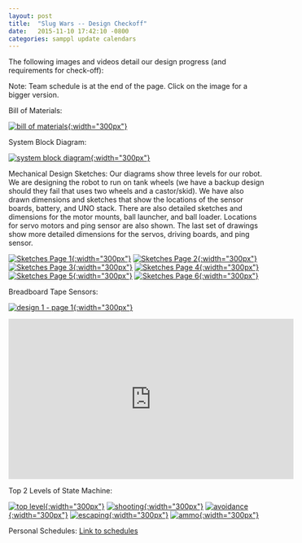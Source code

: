 ```yaml
---
layout: post
title:  "Slug Wars -- Design Checkoff"
date:   2015-11-10 17:42:10 -0800
categories: samppl update calendars
---
```

The following images and videos detail our design progress (and requirements for check-off):

Note: Team schedule is at the end of the page. Click on the image for a bigger version.

Bill of Materials:

[![bill of materials]({{site.baseurl}}/images/bom.png){:width="300px"}][bom]

System Block Diagram:

[![system block diagram]({{site.baseurl}}/images/block_diagram.png){:width="300px"}][sbd]

Mechanical Design Sketches:
Our diagrams show three levels for our robot. We are designing the robot to 
run on tank wheels (we have a backup design should they fail that uses 
two wheels and a castor/skid). We have also drawn dimensions and sketches that
show the locations of the sensor boards, battery, and UNO stack. There are also 
detailed sketches and dimensions for the motor mounts, ball launcher, and 
ball loader. Locations for servo motors and ping sensor are also shown. The 
last set of drawings show more detailed dimensions for the servos, driving 
boards, and ping sensor.

[![Sketches Page 1]({{site.baseurl}}/images/Page1.jpg){:width="300px"}][page1]
[![Sketches Page 2]({{site.baseurl}}/images/Page2.jpg){:width="300px"}][page2]
[![Sketches Page 3]({{site.baseurl}}/images/Page3.jpg){:width="300px"}][page3]
[![Sketches Page 4]({{site.baseurl}}/images/Page4.jpg){:width="300px"}][page4]
[![Sketches Page 5]({{site.baseurl}}/images/img005.jpg){:width="300px"}][page5]
[![Sketches Page 6]({{site.baseurl}}/images/img006.jpg){:width="300px"}][page6]

Breadboard Tape Sensors:

[![design 1 - page 1]({{site.baseurl}}/images/tape_sensor_circuit.jpg){:width="300px"}][tapesensor]

<iframe width="560" height="315" src="https://www.youtube.com/embed/vtqR5XZU7J0" frameborder="0" allowfullscreen></iframe>

Top 2 Levels of State Machine:

[![top level]({{site.baseurl}}/images/state-diagram-toplevel.png){:width="300px"}][toplevel]
[![shooting]({{site.baseurl}}/images/state-diagram-shooting.png){:width="300px"}][shooting]
[![avoidance]({{site.baseurl}}/images/state-diagram-avoidance.png){:width="300px"}][avoidance]
[![escaping]({{site.baseurl}}/images/state-diagram-escaping.png){:width="300px"}][escaping]
[![ammo]({{site.baseurl}}/images/state-diagram-ammo.png){:width="300px"}][ammo]


Personal Schedules:
<a href="https://users.soe.ucsc.edu/~vansgirl12/samppl/samppl/update/calendars/2015/11/08/personal-schedules.html">Link to schedules</a>

[bom]: {{site.baseurl}}/images/bom.png
[sbd]: {{site.baseurl}}/images/block_diagram.png
[tapesensor]: {{site.baseurl}}/images/tape_sensor_circuit.jpg
[toplevel]: {{site.baseurl}}/images/state-diagram-toplevel.png
[shooting]: {{site.baseurl}}/images/state-diagram-shooting.png
[avoidance]: {{site.baseurl}}/images/state-diagram-avoidance.png
[escaping]: {{site.baseurl}}/images/state-diagram-escaping.png
[ammo]: {{site.baseurl}}/images/state-diagram-ammo.png
[page1]: {{site.baseurl}}/images/Page1.jpg
[page2]: {{site.baseurl}}/images/Page2.jpg
[page3]: {{site.baseurl}}/images/Page3.jpg
[page4]: {{site.baseurl}}/images/Page4.jpg
[page5]: {{site.baseurl}}/images/img005.jpg
[page6]: {{site.baseurl}}/images/img006.jpg